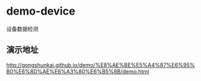 # demo-device
设备数据检测

## 演示地址
http://gongshunkai.github.io/demo/%E8%AE%BE%E5%A4%87%E6%95%B0%E6%8D%AE%E6%A3%80%E6%B5%8B/demo.html

